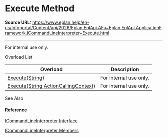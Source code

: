 # Execute Method

**Source URL:** https://www.eplan.help/en-us/Infoportal/Content/api/2026/Eplan.EplApi.AFu~Eplan.EplApi.ApplicationFramework.ICommandLineInterpreter~Execute.html

---

For internal use only.

Overload List

| Overload | Description |
| --- | --- |
| [Execute(String)](Eplan.EplApi.AFu~Eplan.EplApi.ApplicationFramework.ICommandLineInterpreter~Execute(String).html) | For internal use only. |
| [Execute(String,ActionCallingContext)](Eplan.EplApi.AFu~Eplan.EplApi.ApplicationFramework.ICommandLineInterpreter~Execute(String,ActionCallingContext).html) | For internal use only. |



See Also

#### Reference

[ICommandLineInterpreter Interface](Eplan.EplApi.AFu~Eplan.EplApi.ApplicationFramework.ICommandLineInterpreter.html)
  
[ICommandLineInterpreter Members](Eplan.EplApi.AFu~Eplan.EplApi.ApplicationFramework.ICommandLineInterpreter_members.html)